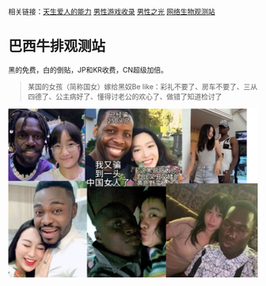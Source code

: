 相关链接：[天生爱人的能力](https://baxi-beef.github.io/link1.html)  [男性游戏收录](https://poet000.github.io/yx/index.html)  [男性之光](https://baxi-beef.github.io/link2.html)  [网络生物观测站](https://baxi-beef.github.io/link2.html)

# 巴西牛排观测站

黑的免费，白的倒贴，JP和KR收费，CN超级加倍。

> 某国的女孩（简称国女）嫁给黑奴Be like：彩礼不要了、房车不要了、三从四德了、公主病好了、懂得讨老公的欢心了、做错了知道检讨了

![1](./PixPin_2025-02-12_21-48-10.png)


